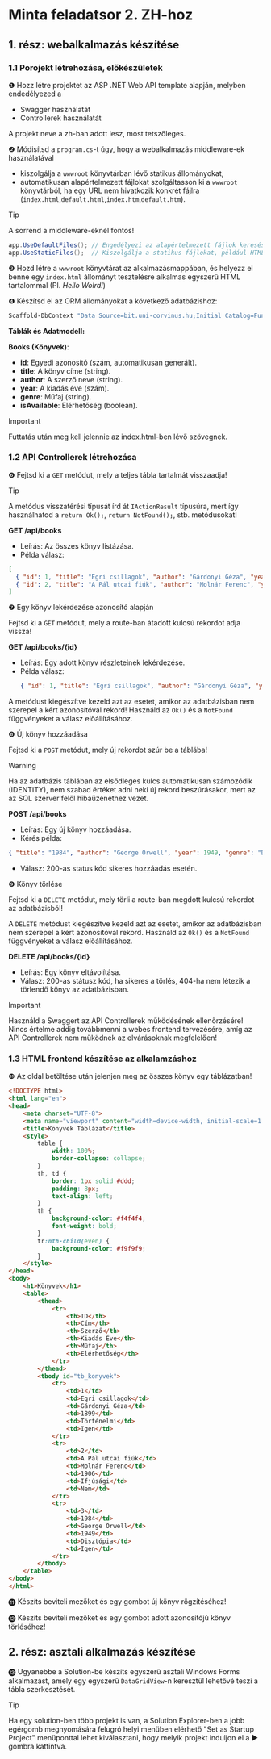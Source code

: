 # Minta feladatsor 2. ZH-hoz

## 1. rész: webalkalmazás készítése

### 1.1 Porojekt létrehozása, előkészületek

❶ Hozz létre projektet az ASP .NET Web API template alapján, melyben endedélyezed a 

- Swagger használatát
- Controllerek használatát

A projekt neve a zh-ban adott lesz, most tetszőleges.

❷ Módisítsd a `program.cs`-t úgy, hogy a webalkalmazás middleware-ek használatával 

- kiszolgálja a `wwwroot` könyvtárban lévő statikus állományokat,
- automatikusan alapértelmezett fájlokat szolgáltasson ki a `wwwroot` könyvtárból, ha egy URL nem hivatkozik konkrét fájlra (`index.html`,`default.html`,`index.htm`,`default.htm`).



> [!TIP]
>
> A sorrend a middleware-eknél fontos! 
>
> ```cs
> app.UseDefaultFiles(); // Engedélyezi az alapértelmezett fájlok keresését
> app.UseStaticFiles();  // Kiszolgálja a statikus fájlokat, például HTML, CSS
> ```

❸ Hozd létre a `wwwroot` könyvtárat az alkalmazásmappában, és helyezz el benne egy `index.html` állományt tesztelésre alkalmas egyszerű HTML tartalommal (Pl. *Hello Wolrd!*)

❹ Készítsd el az ORM állományokat a következő adatbázishoz:

```powershell
Scaffold-DbContext "Data Source=bit.uni-corvinus.hu;Initial Catalog=FunnyDatabase;User ID=vendeg;Password=12345;Encrypt=False" Microsoft.EntityFrameworkCore.SqlServer -OutputDir JokeModels
```

**Táblák és Adatmodell:**

**Books (Könyvek)**:
   - **id**: Egyedi azonosító (szám, automatikusan generált).
   - **title**: A könyv címe (string).
   - **author**: A szerző neve (string).
   - **year**: A kiadás éve (szám).
   - **genre**: Műfaj (string).
   - **isAvailable**: Elérhetőség (boolean).

> [!IMPORTANT]
>
> Futtatás után meg kell jelennie az index.html-ben lévő szövegnek.


### 1.2 API Controllerek létrehozása

❻ Fejtsd ki a  `GET`  metódut, mely a teljes tábla tartalmát visszaadja!

> [!Tip]
>
> A metódus visszatérési típusát írd át `IActionResult` típusúra, mert így használhatod a `return Ok();`, `return NotFound();`, stb. metódusokat!

**GET /api/books**

- Leírás: Az összes könyv listázása.
- Példa válasz:

```json
[
  { "id": 1, "title": "Egri csillagok", "author": "Gárdonyi Géza", "year": 1899, "genre": "Történelmi", "isAvailable": true },
  { "id": 2, "title": "A Pál utcai fiúk", "author": "Molnár Ferenc", "year": 1906, "genre": "Ifjúsági", "isAvailable": false }
]
```

❼ Egy könyv lekérdezése azonosító alapján

Fejtsd ki a  `GET`  metódut, mely a route-ban átadott kulcsú rekordot adja vissza! 

**GET /api/books/{id}**

- Leírás: Egy adott könyv részleteinek lekérdezése.
- Példa válasz:
  ```json
  { "id": 1, "title": "Egri csillagok", "author": "Gárdonyi Géza", "year": 1899, "genre": "Történelmi", "isAvailable": true }
  ```

A metódust kiegészítve kezeld azt az esetet, amikor az adatbázisban nem szerepel a kért azonosítóval rekord! Használd az `Ok()` és a `NotFound` függvényeket a válasz előállításához. 

❽ Új könyv hozzáadása

Fejtsd ki a  `POST`  metódut, mely új rekordot szúr be a táblába!

> [!WARNING]
>
> Ha az adatbázis táblában az elsődleges kulcs automatikusan számozódik (IDENTITY), nem szabad értéket adni neki új rekord beszúrásakor, mert az az SQL szerver felől hibaüzenethez vezet.

**POST /api/books**

- Leírás: Egy új könyv hozzáadása.
- Kérés példa:

```json
{ "title": "1984", "author": "George Orwell", "year": 1949, "genre": "Disztópia", "isAvailable": true }
```

- Válasz:
     200-as status kód sikeres hozzáadás esetén.

❾ Könyv törlése

Fejtsd ki a  `DELETE`  metódut, mely törli a route-ban megdott kulcsú rekordot az adatbázisból! 

A `DELETE` metódust kiegészítve kezeld azt az esetet, amikor az adatbázisban nem szerepel a kért azonosítóval rekord. Használd az `Ok()` és a `NotFound` függvényeket a válasz előállításához. 

**DELETE /api/books/{id}**

- Leírás: Egy könyv eltávolítása.
- Válasz:
  200-as státusz kód, ha sikeres a törlés, 404-ha nem létezik a törlendő könyv az adatbázisban.


> [!IMPORTANT]
>
> Használd a Swaggert az API Controllerek működésének ellenőrzésére! Nincs értelme addig továbbmenni a webes frontend tervezésére, amíg az API Controllerek nem működnek az elvárásoknak megfelelően! 

### 1.3 HTML frontend készítése az alkalamzáshoz

 ❿ Az oldal betöltése után jelenjen meg az összes könyv egy táblázatban! 

``` html
<!DOCTYPE html>
<html lang="en">
<head>
    <meta charset="UTF-8">
    <meta name="viewport" content="width=device-width, initial-scale=1.0">
    <title>Könyvek Táblázat</title>
    <style>
        table {
            width: 100%;
            border-collapse: collapse;
        }
        th, td {
            border: 1px solid #ddd;
            padding: 8px;
            text-align: left;
        }
        th {
            background-color: #f4f4f4;
            font-weight: bold;
        }
        tr:nth-child(even) {
            background-color: #f9f9f9;
        }
    </style>
</head>
<body>
    <h1>Könyvek</h1>
    <table>
        <thead>
            <tr>
                <th>ID</th>
                <th>Cím</th>
                <th>Szerző</th>
                <th>Kiadás Éve</th>
                <th>Műfaj</th>
                <th>Elérhetőség</th>
            </tr>
        </thead>
        <tbody id="tb_konyvek">
            <tr>
                <td>1</td>
                <td>Egri csillagok</td>
                <td>Gárdonyi Géza</td>
                <td>1899</td>
                <td>Történelmi</td>
                <td>Igen</td>
            </tr>
            <tr>
                <td>2</td>
                <td>A Pál utcai fiúk</td>
                <td>Molnár Ferenc</td>
                <td>1906</td>
                <td>Ifjúsági</td>
                <td>Nem</td>
            </tr>
            <tr>
                <td>3</td>
                <td>1984</td>
                <td>George Orwell</td>
                <td>1949</td>
                <td>Disztópia</td>
                <td>Igen</td>
            </tr>
        </tbody>
    </table>
</body>
</html>

```

⓫ Készíts beviteli mezőket és egy gombot új könyv rögzítéséhez! 

⓬ Készíts beviteli mezőket és egy gombot adott azonosítójú könyv törléséhez! 

## 2. rész: asztali alkalmazás készítése

⓭ Ugyanebbe a Solution-be készíts egyszerű asztali Windows Forms alkalmazást, amely egy egyszerű `DataGridView`-n keresztül lehetővé teszi a tábla szerkesztését.

> [!TIP]
>
> Ha egy solution-ben több projekt is van, a Solution Explorer-ben a jobb egérgomb megnyomására felugró helyi menüben elérhető "Set as Startup Project" menüponttal lehet kiválasztani, hogy melyik projekt induljon el a ▶ gombra kattintva. 